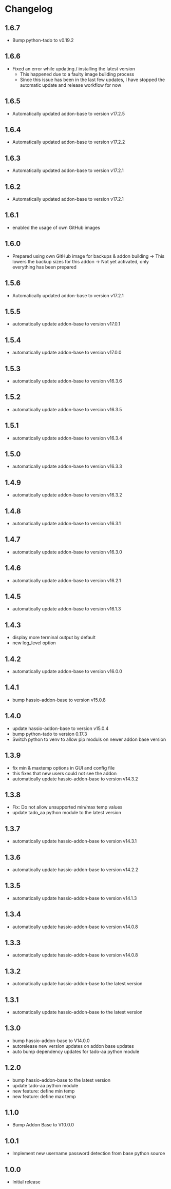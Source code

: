 # Changelog
## 1.6.7
- Bump python-tado to v0.19.2

## 1.6.6
- Fixed an error while updating / installing the latest version
    - This happened due to a faulty image building process
    - Since this issue has been in the last few updates, I have stopped the automatic update and release workflow for now

## 1.6.5
- Automatically updated addon-base to version v17.2.5

## 1.6.4
- Automatically updated addon-base to version v17.2.2

## 1.6.3
- Automatically updated addon-base to version v17.2.1

## 1.6.2
- Automatically updated addon-base to version v17.2.1

## 1.6.1
- enabled the usage of own GitHub images

## 1.6.0
- Prepared using own GitHub image for backups & addon building
-> This lowers the backup sizes for this addon
-> Not yet activated, only everything has been prepared

## 1.5.6
- Automatically updated addon-base to version v17.2.1

## 1.5.5
- automatically update addon-base to version v17.0.1

## 1.5.4
- automatically update addon-base to version v17.0.0

## 1.5.3
- automatically update addon-base to version v16.3.6

## 1.5.2
- automatically update addon-base to version v16.3.5

## 1.5.1
- automatically update addon-base to version v16.3.4

## 1.5.0
- automatically update addon-base to version v16.3.3

## 1.4.9
- automatically update addon-base to version v16.3.2

## 1.4.8
- automatically update addon-base to version v16.3.1

## 1.4.7
- automatically update addon-base to version v16.3.0

## 1.4.6
- automatically update addon-base to version v16.2.1

## 1.4.5
- automatically update addon-base to version v16.1.3

## 1.4.3
- display more terminal output by default
- new log_level option

## 1.4.2
- automatically update addon-base to version v16.0.0

## 1.4.1
- bump hassio-addon-base to version v15.0.8

## 1.4.0
- update hassio-addon-base to version v15.0.4
- bump python-tado to version 0.17.3
- Switch python to venv to allow pip moduls on newer addon base version

## 1.3.9
- fix min & maxtemp options in GUI and config file
- this fixes that new users could not see the addon
- automatically update hassio-addon-base to version v14.3.2

## 1.3.8
- Fix: Do not allow unsupported min/max temp values
- update tado_aa python module to the latest version

## 1.3.7
- automatically update hassio-addon-base to version v14.3.1

## 1.3.6
- automatically update hassio-addon-base to version v14.2.2

## 1.3.5
- automatically update hassio-addon-base to version v14.1.3

## 1.3.4
- automatically update hassio-addon-base to version v14.0.8

## 1.3.3
- automatically update hassio-addon-base to version v14.0.8

## 1.3.2
- automatically update hassio-addon-base to the latest version

## 1.3.1
- automatically update hassio-addon-base to the latest version

## 1.3.0
- bump hassio-addon-base to V14.0.0
- autorelease new version updates on addon base updates
- auto bump dependency updates for tado-aa python module

## 1.2.0
- bump hassio-addon-base to the latest version
- update tado-aa python module
- new feature: define min temp
- new feature: define max temp

## 1.1.0
- Bump Addon Base to V10.0.0

## 1.0.1
- Implement new username password detection from base python source

## 1.0.0
- Initial release
